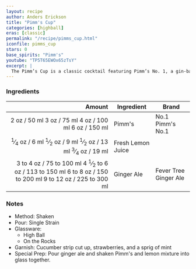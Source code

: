 ```yaml
---
layout: recipe
author: Anders Erickson
title: "Pimm's Cup"
categories: [highball]
eras: [classic]
permalink: "/recipe/pimms_cup.html"
iconfile: pimms_cup
stars: 0
base_spirits: "Pimm's"
youtube: "TP5T65EWOx65zTsY"
excerpt: |
  The Pimm’s Cup is a classic cocktail featuring Pimm’s No. 1, a gin-based liqueur. Mix it with lemon and ginger ale for ultimate refreshment.
---
```


### Ingredients

|    Amount | Ingredient        | Brand                 |
| --------: | ----------------- | --------------------- |
|      <span class="onex active">2 oz  / 50 ml</span> <span class="onehalfx">3 oz  / 75 ml</span> <span class="twox">4 oz  / 100 ml</span> <span class="threex">6 oz  / 150 ml</span>| Pimm's            | No.1 Pimm's No.1      |
|   <span class="onex active"> <sup>1</sup>&frasl;<sub>4</sub> oz  / 6 ml</span> <span class="onehalfx"> <sup>1</sup>&frasl;<sub>2</sub> oz  / 9 ml</span> <span class="twox"> <sup>1</sup>&frasl;<sub>2</sub> oz  / 13 ml</span> <span class="threex"> <sup>3</sup>&frasl;<sub>4</sub> oz  / 19 ml</span>| Fresh Lemon Juice |
| <span class="onex active">3 to 4 oz  / 75 to 100 ml</span> <span class="onehalfx">4 <sup>1</sup>&frasl;<sub>2</sub> to 6 oz  / 113 to 150 ml</span> <span class="twox">6 to 8 oz  / 150 to 200 ml</span> <span class="threex">9 to 12 oz  / 225 to 300 ml</span>| Ginger Ale        | Fever Tree Ginger Ale |

### Notes

- Method: Shaken
- Pour: Single Strain
- Glassware:
  - High Ball
  - On the Rocks
- Garnish: Cucumber strip cut up, strawberries, and a sprig of mint
- Special Prep: Pour ginger ale and shaken Pimm's and lemon mixture into glass together.

    
<script type="application/ld+json">
{
  "@context": "https://schema.org",
  "@type": "Recipe",
  "author": "{{ page.author }}",
  "description": "{{ page.excerpt | strip_html | replace: '"', "'" }}",
  "image": "{% for ingredient in site.data[page.iconfile].images.ingredient limit: 1 %}{{ ingredient.url }}{% endfor %}",
  "recipeIngredient": [
    "     2 oz Pimm's           ",
  "  0.25 oz Fresh Lemon Juice",
  "3 to 4 oz Ginger Ale       "],
  "name": "{{ page.title }}",
  "recipeInstructions": "
- Method: Shaken
- Pour: Single Strain
- Glassware:
  - High Ball
  - On the Rocks
- Garnish: Cucumber strip cut up, strawberries, and a sprig of mint
- Special Prep: Pour ginger ale and shaken Pimm's and lemon mixture into glass together.
",
  "recipeYield": "1 cocktail"
}
</script>

    